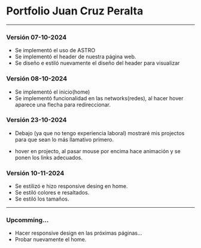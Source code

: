 # Portfolio Juan Cruz Peralta

---

### Versión 07-10-2024

- Se implementó el uso de ASTRO
- Se implementó el header de nuestra página web.
- Se diseño e estiló nuevamente el diseño del header para visualizar

### Versión 08-10-2024

- Se implementó el inicio(home)
- Se implementó funcionalidad en las networks(redes), al hacer hover aparece una flecha para redireccionar.

### Versión 23-10-2024

- Debajo (ya que no tengo experiencia laboral) mostraré mis projectos para que sean lo más llamativo primero.

- hover en projecto, al pasar mouse por encima hace animación y se ponen los links adecuados.

### Versión 10-11-2024

- Se estilizó e hizo responsive desing en home.
- Se estiló colores e resaltados.
- Se estiló los tamaños.

---

### Upcomming...

- Hacer responsive design en las próximas páginas...
- Probar nuevamente el home.
